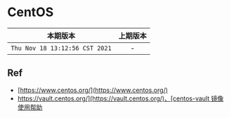 # CentOS

|本期版本| 上期版本
|:---:|:---:|
`Thu Nov 18 13:12:56 CST 2021` | -

## Ref

* [https://www.centos.org/](https://www.centos.org/)
* [https://vault.centos.org/](https://vault.centos.org/)、[centos-vault 镜像使用帮助](https://mirrors.tuna.tsinghua.edu.cn/help/centos-vault/)